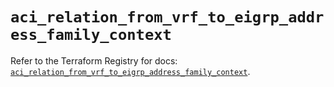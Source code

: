 # `aci_relation_from_vrf_to_eigrp_address_family_context`

Refer to the Terraform Registry for docs: [`aci_relation_from_vrf_to_eigrp_address_family_context`](https://registry.terraform.io/providers/ciscodevnet/aci/2.17.0/docs/resources/relation_from_vrf_to_eigrp_address_family_context).

